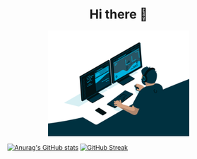 # <div align="center">Hi there :wave:
</div>

<div align=center>
<img src="https://github.com/Cuom/Cuom/blob/main/code.gif" width="320" alt="GIF">
</div>

   [![Anurag's GitHub stats](https://github-readme-stats.vercel.app/api?username=Cuom)](https://github.com/anuraghazra/github-readme-stats)
   [![GitHub Streak](https://github-readme-streak-stats.herokuapp.com/?user=Cuom)](https://git.io/streak-stats)

